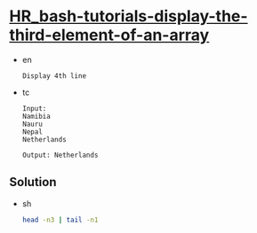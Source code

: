 # [HR_bash-tutorials-display-the-third-element-of-an-array](https://www.hackerrank.com/challenges/bash-tutorials-display-the-third-element-of-an-array)

* en

  ```en
  Display 4th line
  ```

* tc

  ```tc
  Input:
  Namibia
  Nauru
  Nepal
  Netherlands

  Output: Netherlands
  ```

## Solution

* sh

  ```sh
  head -n3 | tail -n1
  ```
